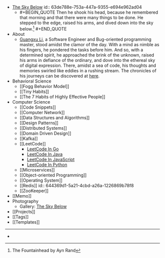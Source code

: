 - [The Sky Below](https://guangxuli.com)
  id:: 63de788e-753a-447a-9355-e694e962ad04
    - #+BEGIN_QUOTE
      Then he shook his head, because he remembered that morning and that there were many things to be done. He stepped to the edge, raised his arms, and dived down into the sky below.[^1]
      #+END_QUOTE
- About
    - [Guangxu Li](https://guangxuli.com/about), a Software Engineer and Bug-oriented programming master, stood amidst the clamor of the day. With a mind as nimble as his fingers, he pondered the tasks before him. And so, with a determined spirit, he approached the brink of the unknown, raised his arms in defiance of the ordinary, and dove into the ethereal sky of digital expression. There, amidst a sea of code, his thoughts and memories swirled like eddies in a rushing stream. The chronicles of his journeys can be discovered at [here](https://github.com/guangxu-li/guangxuli-wiki).
- Behavioral Science
    - [[Fogg Behavior Model]]
    - [[Tiny Habits]]
    - [[The 7 Habits of Highly Effective People]]
- Computer Science
    - [[Code Snippets]]
    - [[Computer Network]]
    - [[Data Structures and Algorithms]]
    - [[Design Patterns]]
    - [[Distributed Systems]]
    - [[Domain Driven Design]]
    - [[Kafka]]
    - [[LeetCode]]
        - [LeetCode In Go](https://github.com/guangxu-li/leetcode-in-go)
        - [LeetCode In Java](https://github.com/guangxu-li/leetcode-in-java)
        - [LeetCode In JavaScript](https://github.com/guangxu-li/leetcode-in-JavaScript)
        - [LeetCode In Python](https://github.com/guangxu-li/leetcode-in-python)
    - [[Microservices]]
    - [[Object-oriented Programming]]
    - [[Operating System]]
    - [[Redis]]
      id:: 644369d1-5a21-4cbd-a26a-1226869b78f8
    - [[ZooKeeper]]
- [[Memo]]
- Photography
    - Gallery: [The Sky Below](https://guangxuli.com)
- [[Projects]]
- [[Tags]]
- [[Templates]]
- ---
- [^1]: The Fountainhead by Ayn Rand